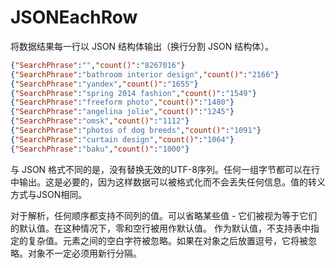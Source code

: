 # JSONEachRow

将数据结果每一行以 JSON 结构体输出（换行分割 JSON 结构体）。

```json
{"SearchPhrase":"","count()":"8267016"}
{"SearchPhrase":"bathroom interior design","count()":"2166"}
{"SearchPhrase":"yandex","count()":"1655"}
{"SearchPhrase":"spring 2014 fashion","count()":"1549"}
{"SearchPhrase":"freeform photo","count()":"1480"}
{"SearchPhrase":"angelina jolie","count()":"1245"}
{"SearchPhrase":"omsk","count()":"1112"}
{"SearchPhrase":"photos of dog breeds","count()":"1091"}
{"SearchPhrase":"curtain design","count()":"1064"}
{"SearchPhrase":"baku","count()":"1000"}
```

与 JSON 格式不同的是，没有替换无效的UTF-8序列。任何一组字节都可以在行中输出。这是必要的，因为这样数据可以被格式化而不会丢失任何信息。值的转义方式与JSON相同。

对于解析，任何顺序都支持不同列的值。可以省略某些值 - 它们被视为等于它们的默认值。在这种情况下，零和空行被用作默认值。 作为默认值，不支持表中指定的复杂值。元素之间的空白字符被忽略。如果在对象之后放置逗号，它将被忽略。对象不一定必须用新行分隔。

